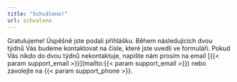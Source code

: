 ```yaml
---
title: "Schváleno!"
url: schvaleno
---
```

Gratulujeme! Úspěšně jste podali přihlášku. Během následujících dvou týdnů Vás budeme kontaktovat na čísle,
které jste uvedli ve formuláři. Pokud Vás nikdo do dvou týdnů nekontaktuje, napište nám prosím na
email [{{< param support_email >}}](mailto:{{< param support_email >}}) nebo zavolejte na {{< param support_phone >}}.
